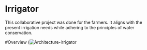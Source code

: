 # Irrigator
This collaborative project was done for the farmers. It aligns with the present irrigation needs while adhering to the principles of water conservation. 

#Overview
(![Architecture-Irrigator](https://github.com/user-attachments/assets/50d00ed4-5f49-4dd1-b31f-31f747f1281b)
